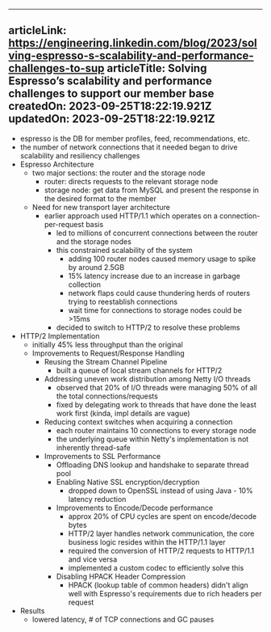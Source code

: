 -----------------------
articleLink: https://engineering.linkedin.com/blog/2023/solving-espresso-s-scalability-and-performance-challenges-to-sup
articleTitle: Solving Espresso’s scalability and performance challenges to support our member base
createdOn: 2023-09-25T18:22:19.921Z
updatedOn: 2023-09-25T18:22:19.921Z
-----------------------

- espresso is the DB for member profiles, feed, recommendations, etc.
- the number of network connections that it needed began to drive scalability and resiliency challenges
- Espresso Architecture
  - two major sections: the router and the storage node
    - router: directs requests to the relevant storage node 
    - storage node: get data from MySQL and present the response in the desired format to the member
  - Need for new transport layer architecture
    - earlier approach used HTTP/1.1 which operates on a connection-per-request basis
      - led to millions of concurrent connections between the router and the storage nodes
      - this constrained scalability of the system
        - adding 100 router nodes caused memory usage to spike by around 2.5GB
        - 15% latency increase due to an increase in garbage collection
        - network flaps could cause thundering herds of routers trying to reestablish connections
        - wait time for connections to storage nodes could be >15ms
      - decided to switch to HTTP/2 to resolve these problems
- HTTP/2 Implementation
  - initially 45% less throughput than the original
  - Improvements to Request/Response Handling
    - Reusing the Stream Channel Pipeline
      - built a queue of local stream channels for HTTP/2
    - Addressing uneven work distribution among Netty I/O threads 
      - observed that 20% of I/O threads were managing 50% of all the total connections/requests
      - fixed by delegating work to threads that have done the least work first (kinda, impl details are vague)
    - Reducing context switches when acquiring a connection 
      - each router maintains 10 connections to every storage node
      - the underlying queue within Netty's implementation is not inherently thread-safe
    - Improvements to SSL Performance
      - Offloading DNS lookup and handshake to separate thread pool
      - Enabling Native SSL encryption/decryption
        - dropped down to OpenSSL instead of using Java - 10% latency reduction
      - Improvements to Encode/Decode performance
        - approx 20% of CPU cycles are spent on encode/decode bytes
        - HTTP/2 layer handles network communication, the core business logic resides within the HTTP/1.1 layer
        - required the conversion of HTTP/2 requests to HTTP/1.1 and vice versa
        - implemented a custom codec to efficiently solve this
      - Disabling HPACK Header Compression
        - HPACK (lookup table of common headers) didn't align well with Espresso's requirements due to rich headers per request
- Results
  - lowered latency, # of TCP connections and GC pauses